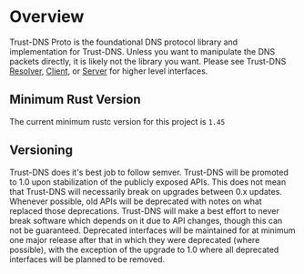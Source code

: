 # Overview

Trust-DNS Proto is the foundational DNS protocol library and implementation for Trust-DNS. Unless you want to manipulate the DNS packets directly, it is likely not the library you want. Please see Trust-DNS [Resolver](https://crates.io/crates/trust-dns-resolver), [Client](https://crates.io/crates/trust-dns-client), or [Server](https://crates.io/crates/trust-dns-server) for higher level interfaces.

## Minimum Rust Version

The current minimum rustc version for this project is `1.45`

## Versioning

Trust-DNS does it's best job to follow semver. Trust-DNS will be promoted to 1.0 upon stabilization of the publicly exposed APIs. This does not mean that Trust-DNS will necessarily break on upgrades between 0.x updates. Whenever possible, old APIs will be deprecated with notes on what replaced those deprecations. Trust-DNS will make a best effort to never break software which depends on it due to API changes, though this can not be guaranteed. Deprecated interfaces will be maintained for at minimum one major release after that in which they were deprecated (where possible), with the exception of the upgrade to 1.0 where all deprecated interfaces will be planned to be removed.
